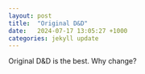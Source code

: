 ```yaml
---
layout: post
title:  "Original D&D"
date:   2024-07-17 13:05:27 +1000
categories: jekyll update
---
```

Original D&D is the best. Why change?
